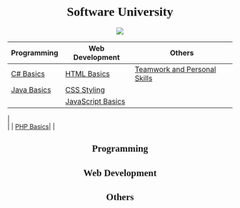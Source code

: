 <h1 align="center" style="font-family : Tahoma;">Software University</h1>

<p align="center"><a href="http://softuni.bg/"><img src="https://raw.githubusercontent.com/zhivko-georgiev/SoftUni/master/Others/Software-University-Logo-blue-horizontal.png" /></a></p>

| Programming                                                                                | Web Development                                                                                  | Others																					                         |	
| ------------------------------------------------------------------------------------------ |                         -------------------------------------------------------------------- | -------------------------------------------------------------------- |
| [C# Basics](#c#---part-i)                                                         	     | [HTML Basics](#html-basics)                                                              | [Teamwork and Personal Skills](#teamwork-and-personal-skills)                                                     |                                        
| [Java Basics](#c---part-ii)                                                                | [CSS Styling](#css-styling)                                                             |
|                                                                    | [JavaScript Basics](#javascript-basics)
|												
| 																     | [PHP Basics](#php-basics)|                                                                    |

<h2 align="center" style="font-family : Tahoma;">Programming</h2>
<h2 align="center" style="font-family : Tahoma;">Web Development</h2>
<h2 align="center" style="font-family : Tahoma;">Others</h2>
